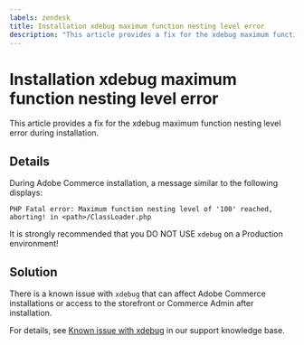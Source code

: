 ```yaml
---
labels: zendesk
title: Installation xdebug maximum function nesting level error
description: "This article provides a fix for the xdebug maximum function nesting level error during installation."
---
```


# Installation xdebug maximum function nesting level error

This article provides a fix for the xdebug maximum function nesting level error during installation.

## Details

During Adobe Commerce installation, a message similar to the following displays:

 `PHP Fatal error: Maximum function nesting level of '100' reached, aborting! in <path>/ClassLoader.php`

It is strongly recommended that you DO NOT USE `xdebug` on a Production environment!

## Solution

There is a known issue with `xdebug` that can affect Adobe Commerce installations or access to the storefront or Commerce Admin after installation.

For details, see [Known issue with xdebug](https://support.magento.com/hc/en-us/articles/360034242212) in our support knowledge base.